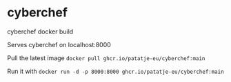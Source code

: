 # cyberchef
cyberchef docker build

Serves cyberchef on localhost:8000

Pull the latest image `docker pull ghcr.io/patatje-eu/cyberchef:main`

Run it with `docker run -d -p 8000:8000 ghcr.io/patatje-eu/cyberchef:main`
